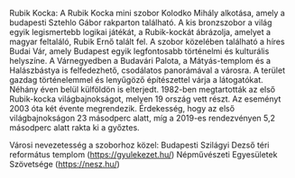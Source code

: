 Rubik Kocka:
A Rubik Kocka mini szobor Kolodko Mihály alkotása, amely a budapesti Sztehlo Gábor rakparton található. A kis bronzszobor a világ egyik legismertebb logikai játékát, a Rubik-kockát ábrázolja, amelyet a magyar feltaláló, Rubik Ernő talált fel. A szobor közelében található a híres Budai Vár, amely Budapest egyik legfontosabb történelmi és kulturális helyszíne. A Várnegyedben a Budavári Palota, a Mátyás-templom és a Halászbástya is felfedezhető, csodálatos panorámával a városra. A terület gazdag történelemmel és lenyűgöző építészettel várja a látogatókat.
Néhány éven belül külföldön is elterjedt. 1982-ben megtartották az első Rubik-kocka világbajnokságot, melyen 19 ország vett részt. Az eseményt 2003 óta két évente megrendezik. Érdekesség, hogy az első világbajnokságon 23 másodperc alatt, míg a 2019-es rendezvényen 5,2 másodperc alatt rakta ki a győztes.

Városi nevezetesség a szoborhoz közel:
Budapesti Szilágyi Dezső téri református templom (https://gyulekezet.hu/)
Népművészeti Egyesületek Szövetsége (https://nesz.hu/)
